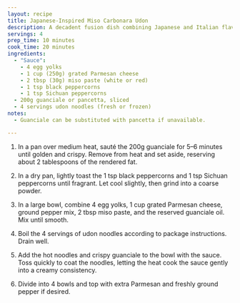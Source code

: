 ```yaml
---
layout: recipe
title: Japanese-Inspired Miso Carbonara Udon
description: A decadent fusion dish combining Japanese and Italian flavors, featuring chewy udon noodles in a creamy miso sauce with crispy guanciale.
servings: 4
prep_time: 10 minutes
cook_time: 20 minutes
ingredients:
  - "Sauce":
    - 4 egg yolks
    - 1 cup (250g) grated Parmesan cheese
    - 2 tbsp (30g) miso paste (white or red)
    - 1 tsp black peppercorns
    - 1 tsp Sichuan peppercorns
  - 200g guanciale or pancetta, sliced
  - 4 servings udon noodles (fresh or frozen)
notes:
  - Guanciale can be substituted with pancetta if unavailable.

---
```


1. In a pan over medium heat, sauté the 200g guanciale for 5–6 minutes until golden and crispy. Remove from heat and set aside, reserving about 2 tablespoons of the rendered fat.

2. In a dry pan, lightly toast the 1 tsp black peppercorns and 1 tsp Sichuan peppercorns until fragrant. Let cool slightly, then grind into a coarse powder.

3. In a large bowl, combine 4 egg yolks, 1 cup grated Parmesan cheese, ground pepper mix, 2 tbsp miso paste, and the reserved guanciale oil. Mix until smooth.

4. Boil the 4 servings of udon noodles according to package instructions. Drain well.

5. Add the hot noodles and crispy guanciale to the bowl with the sauce. Toss quickly to coat the noodles, letting the heat cook the sauce gently into a creamy consistency.

6. Divide into 4 bowls and top with extra Parmesan and freshly ground pepper if desired.
